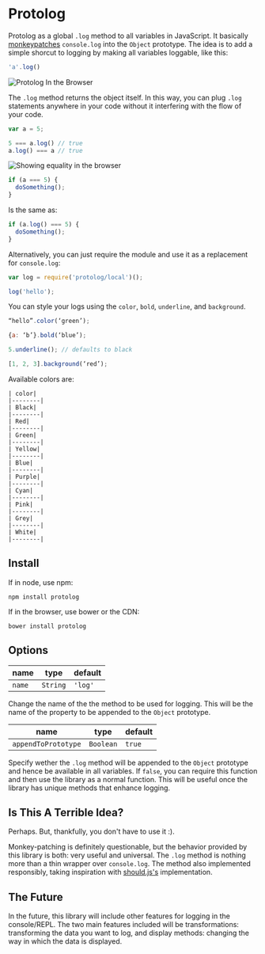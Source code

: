 # Protolog

Protolog as a global `.log` method to all variables in JavaScript. It basically [monkeypatches]() `console.log` into the `Object` prototype. The idea is to add a simple shorcut to logging by making all variables loggable, like this:

```javascript
'a'.log()
```
![Protolog In the Browser](screenshots/browser-1.png)

The `.log` method returns the object itself. In this way, you can plug `.log` statements anywhere in your code without it interfering with the flow of your code.

```javascript
var a = 5;

5 === a.log() // true
a.log() === a // true
```

![Showing equality in the browser](screenshots/browser-2.png)

```javascript
if (a === 5) {
  doSomething();
}
```
Is the same as:
```javascript
if (a.log() === 5) {
  doSomething();
}
```

Alternatively, you can just require the module and use it as a replacement for `console.log`:

```javascript
var log = require('protolog/local')();

log('hello');
```
You can style your logs using the `color`, `bold`, `underline`, and `background`.
```javascript
“hello”.color(‘green’);

{a: ‘b’}.bold(‘blue’);

5.underline(); // defaults to black

[1, 2, 3].background(‘red’);
```

Available colors are:
```
| color| 
|--------|
| Black|
|--------|
| Red|
|--------|
| Green|
|--------|
| Yellow|
|--------|
| Blue|
|--------|
| Purple|
|--------|
| Cyan|
|--------|
| Pink|
|--------|
| Grey|
|--------|
| White|
|--------|
```

## Install

If in node, use npm:
```
npm install protolog
```

If in the browser, use bower or the CDN:
```
bower install protolog
```

## Options

| name | type | default |
|--------|----------|---------|
| `name` | `String` | `'log'` |

Change the name of the the method to be used for logging. This will be the name of the property to be appended to the `Object` prototype.

| name | type | default |
|---------------------|-----------|---------|
| `appendToPrototype` | `Boolean` | `true` |

Specify wether the `.log` method will be appended to the `Object` prototype and hence be available in all variables. If `false`, you can require this function and then use the library as a normal function. This will be useful once the library has unique methods that enhance logging.

## Is This A Terrible Idea?

Perhaps. But, thankfully, you don't have to use it :).

Monkey-patching is definitely questionable, but the behavior provided by this library is both: very useful and universal. The `.log` method is nothing more than a thin wrapper over `console.log`. The method also implemented responsibly, taking inspiration with [should.js's]() implementation.

## The Future

In the future, this library will include other features for logging in the console/REPL. The two main features included will be transformations: transforming the data you want to log, and display methods: changing the way in which the data is displayed.
